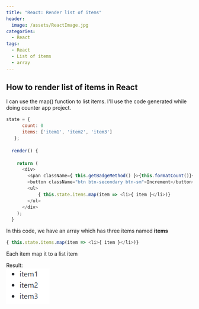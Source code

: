 ```yaml
---
title: "React: Render list of items"
header:
  image: /assets/ReactImage.jpg
categories:
  - React
tags:
  - React
  - List of items
  - array
---
```


## How to render list of items in React

I can use the map() function to list items.
I'll use the code generated while doing counter app project.

```js
state = {
      count: 0
      items: ['item1', 'item2', 'item3']
   };

  render() {
    
    return (
      <div>
        <span className={ this.getBadgeMethod() }>{this.formatCount()}</span>
        <button className="btn btn-secondary btn-sm">Increment</button>
        <ul>
            { this.state.items.map(item => <li>{ item }</li>)}
        </ul>
      </div>
    );
  }
  ```
  In this code, we have an array which has three items named **items**

  ```js
  { this.state.items.map(item => <li>{ item }</li>)}
  ```
Each item map it to a list item

Result:  
![Image import counter](/assets/listItems.png)
